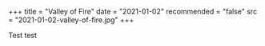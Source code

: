 +++
title = "Valley of Fire"
date = "2021-01-02"
recommended = "false"
src = "2021-01-02-valley-of-fire.jpg"
+++

Test test
